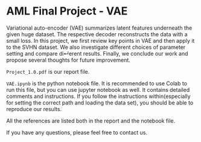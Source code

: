 # AML Final Project - VAE
Variational auto-encoder (VAE) summarizes latent features underneath the given huge dataset. The respective decoder reconstructs the data with a small loss. In this project, we first review key points in VAE and then apply it to the SVHN dataset. We also investigate different choices of parameter setting and compare di↵erent results. Finally, we conclude our work and propose several thoughts for future improvement.

`Project_1.0.pdf` is our report file.

`VAE.ipynb` is the python notebook file. It is recommended to use Colab to run this file, but you can use jupyter notebook as well. It contains detailed comments and instructions. If you follow the instructions within(especially for setting the correct path and loading the data set), you should be able to reproduce our results.

All the references are listed both in the report and the notebook file.

If you have any questions, please feel free to contact us.
